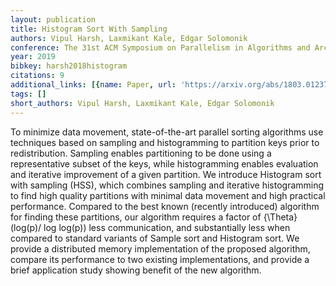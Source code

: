 ```yaml
---
layout: publication
title: Histogram Sort With Sampling
authors: Vipul Harsh, Laxmikant Kale, Edgar Solomonik
conference: The 31st ACM Symposium on Parallelism in Algorithms and Architectures
year: 2019
bibkey: harsh2018histogram
citations: 9
additional_links: [{name: Paper, url: 'https://arxiv.org/abs/1803.01237'}]
tags: []
short_authors: Vipul Harsh, Laxmikant Kale, Edgar Solomonik
---
```

To minimize data movement, state-of-the-art parallel sorting algorithms use
techniques based on sampling and histogramming to partition keys prior to
redistribution. Sampling enables partitioning to be done using a representative
subset of the keys, while histogramming enables evaluation and iterative
improvement of a given partition. We introduce Histogram sort with sampling
(HSS), which combines sampling and iterative histogramming to find high quality
partitions with minimal data movement and high practical performance. Compared
to the best known (recently introduced) algorithm for finding these partitions,
our algorithm requires a factor of \{\Theta\}(log(p)/ log log(p)) less
communication, and substantially less when compared to standard variants of
Sample sort and Histogram sort. We provide a distributed memory implementation
of the proposed algorithm, compare its performance to two existing
implementations, and provide a brief application study showing benefit of the
new algorithm.